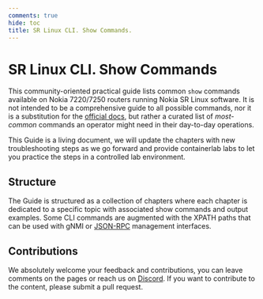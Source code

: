 ```yaml
---
comments: true
hide: toc
title: SR Linux CLI. Show Commands.
---
```


# SR Linux CLI. Show Commands

This community-oriented practical guide lists common `show` commands available on Nokia 7220/7250 routers running Nokia SR Linux software. It is not intended to be a comprehensive guide to all possible commands, nor it is a substitution for the [official docs](https://documentation.nokia.com/srlinux), but rather a curated list of *most-common* commands an operator might need in their day-to-day operations.

This Guide is a living document, we will update the chapters with new troubleshooting steps as we go forward and provide containerlab labs to let you practice the steps in a controlled lab environment.

## Structure

The Guide is structured as a collection of chapters where each chapter is dedicated to a specific topic with associated show commands and output examples. Some CLI commands are augmented with the XPATH paths that can be used with gNMI or [JSON-RPC](../../tutorials/programmability/json-rpc/basics.md) management interfaces.

## Contributions

We absolutely welcome your feedback and contributions, you can leave comments on the pages or reach us on [Discord](../../community.md#discord-server). If you want to contribute to the content, please submit a pull request.
